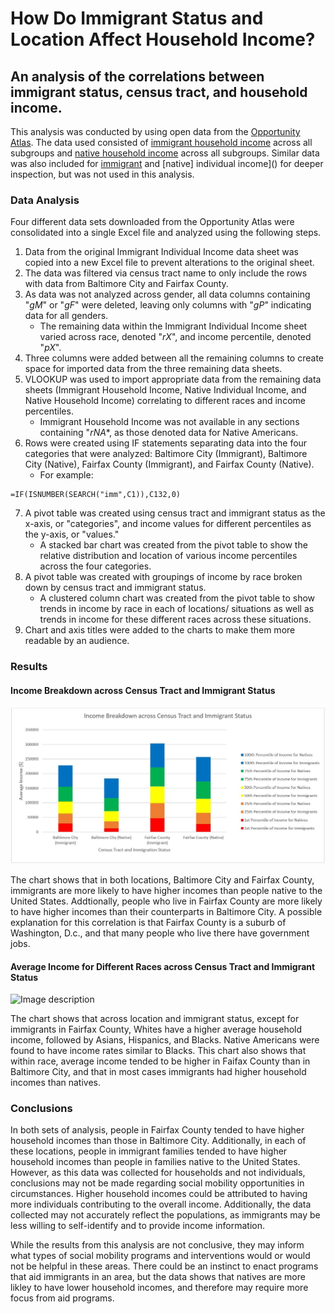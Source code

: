 How Do Immigrant Status and Location Affect Household Income?
======
## An analysis of the correlations between immigrant status, census tract, and household income.

This analysis was conducted by using open data from the [Opportunity Atlas](https://www.opportunityatlas.org/). The data used consisted of [immigrant household income]() across all subgroups and [native household income]() across all subgroups. Similar data was also included for [immigrant]() and [native] individual income]() for deeper inspection, but was not used in this analysis.

### Data Analysis

Four different data sets downloaded from the Opportunity Atlas were consolidated into a single Excel file and analyzed using the following steps.
1. Data from the original Immigrant Individual Income data sheet was copied into a new Excel file to prevent alterations to the original sheet. 
2. The data was filtered via census tract name to only include the rows with data from Baltimore City and Fairfax County.
3. As data was not analyzed across gender, all data columns containing "_gM_" or "_gF_" were deleted, leaving only columns with "_gP_" indicating data for all genders. 
   * The remaining data within the Immigrant Individual Income sheet varied across race, denoted "_rX_", and income percentile, denoted "_pX_". 
4. Three columns were added between all the remaining columns to create space for imported data from the three remaining data sheets.
5. VLOOKUP was used to import appropriate data from the remaining data sheets (Immigrant Household Income, Native Individual Income, and Native Household Income) correlating to different races and income percentiles. 
   * Immigrant Household Income was not available in any sections containing "_rNA_*, as those denoted data for Native Americans.
6. Rows were created using IF statements separating data into the four categories that were analyzed: Baltimore City (Immigrant), Baltimore City (Native), Fairfax County (Immigrant), and Fairfax County (Native).
   * For example:
```
=IF(ISNUMBER(SEARCH("imm",C1)),C132,0)
```
7. A pivot table was created using census tract and immigrant status as the x-axis, or "categories", and income values for different percentiles as the y-axis, or "values."
   * A stacked bar chart was created from the pivot table to show the relative distribution and location of various income percentiles across the four categories. 
8. A pivot table was created with groupings of income by race broken down by census tract and immigrant status.
   * A clustered column chart was created from the pivot table to show trends in income by race in each of locations/ situations as well as trends in income for these different races across these situations.
9. Chart and axis titles were added to the charts to make them more readable by an audience. 

### Results

#### Income Breakdown across Census Tract and Immigrant Status 

![Image description](https://github.com/karinafrank/comparing-immigrant-and-native-household-income-between-baltimore-and-fairfax-county/blob/master/Graph%201.JPG)

The chart shows that in both locations, Baltimore City and Fairfax County, immigrants are more likely to have higher incomes than people native to the United States. Addtionally, people who live in Fairfax County are more likely to have higher incomes than their counterparts in Baltimore City. A possible explanation for this correlation is that Fairfax County is a suburb of Washington, D.c., and that many people who live there have government jobs. 

#### Average Income for Different Races across Census Tract and Immigrant Status

![Image description]()

The chart shows that across location and immigrant status, except for immigrants in Fairfax County, Whites have a higher average household income, followed by Asians, Hispanics, and Blacks. Native Americans were found to have income rates similar to Blacks. This chart also shows that within race, average income tended to be higher in Faifax County than in Baltimore City, and that in most cases immigrants had higher household incomes than natives. 


### Conclusions

In both sets of analysis, people in Fairfax County tended to have higher household incomes than those in Baltimore City. Additionally, in each of these locations, people in immigrant families tended to have higher household incomes than people in families native to the United States. However, as this data was collected for households and not individuals, conclusions may not be made regarding social mobility opportunities in circumstances. Higher household incomes could be attributed to having more individuals contributing to the overall income. Additionally, the data collected may not accurately reflect the populations, as immigrants may be less willing to self-identify and to provide income information.

While the results from this analysis are not conclusive, they may inform what types of social mobility programs and interventions would or would not be helpful in these areas. There could be an instinct to enact programs that aid immigrants in an area, but the data shows that natives are more likley to have lower household incomes, and therefore may require more focus from aid programs. 

